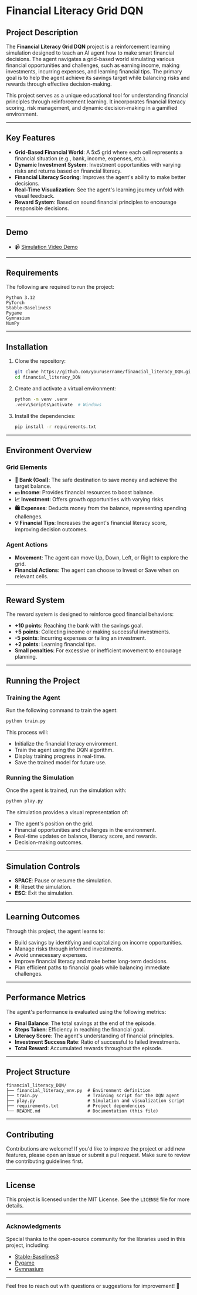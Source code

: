 # Financial Literacy Grid DQN

## Project Description

The **Financial Literacy Grid DQN** project is a reinforcement learning simulation designed to teach an AI agent how to make smart financial decisions. The agent navigates a grid-based world simulating various financial opportunities and challenges, such as earning income, making investments, incurring expenses, and learning financial tips. The primary goal is to help the agent achieve its savings target while balancing risks and rewards through effective decision-making.

This project serves as a unique educational tool for understanding financial principles through reinforcement learning. It incorporates financial literacy scoring, risk management, and dynamic decision-making in a gamified environment.

---

## Key Features

- **Grid-Based Financial World**: A 5x5 grid where each cell represents a financial situation (e.g., bank, income, expenses, etc.).
- **Dynamic Investment System**: Investment opportunities with varying risks and returns based on financial literacy.
- **Financial Literacy Scoring**: Improves the agent's ability to make better decisions.
- **Real-Time Visualization**: See the agent's learning journey unfold with visual feedback.
- **Reward System**: Based on sound financial principles to encourage responsible decisions.

---

## Demo

- 📹 [Simulation Video Demo](https://youtu.be/Myse9DWuUKQ)

---

## Requirements

The following are required to run the project:

```plaintext
Python 3.12
PyTorch
Stable-Baselines3
Pygame
Gymnasium
NumPy
```

---

## Installation

1. Clone the repository:

   ```bash
   git clone https://github.com/yourusername/financial_literacy_DQN.git
   cd financial_literacy_DQN
   ```

2. Create and activate a virtual environment:

   ```bash
   python -m venv .venv
   .venv\Scripts\activate  # Windows
   ```

3. Install the dependencies:

   ```bash
   pip install -r requirements.txt
   ```

---

## Environment Overview

### Grid Elements

- **🏦 Bank (Goal)**: The safe destination to save money and achieve the target balance.
- **💵 Income**: Provides financial resources to boost balance.
- **📈 Investment**: Offers growth opportunities with varying risks.
- **🛍️ Expenses**: Deducts money from the balance, representing spending challenges.
- **💡 Financial Tips**: Increases the agent's financial literacy score, improving decision outcomes.

### Agent Actions

- **Movement**: The agent can move Up, Down, Left, or Right to explore the grid.
- **Financial Actions**: The agent can choose to Invest or Save when on relevant cells.

---

## Reward System

The reward system is designed to reinforce good financial behaviors:

- **+10 points**: Reaching the bank with the savings goal.
- **+5 points**: Collecting income or making successful investments.
- **-5 points**: Incurring expenses or failing an investment.
- **+2 points**: Learning financial tips.
- **Small penalties**: For excessive or inefficient movement to encourage planning.

---

## Running the Project

### Training the Agent

Run the following command to train the agent:

```bash
python train.py
```

This process will:

- Initialize the financial literacy environment.
- Train the agent using the DQN algorithm.
- Display training progress in real-time.
- Save the trained model for future use.

### Running the Simulation

Once the agent is trained, run the simulation with:

```bash
python play.py
```

The simulation provides a visual representation of:

- The agent's position on the grid.
- Financial opportunities and challenges in the environment.
- Real-time updates on balance, literacy score, and rewards.
- Decision-making outcomes.

---

## Simulation Controls

- **SPACE**: Pause or resume the simulation.
- **R**: Reset the simulation.
- **ESC**: Exit the simulation.

---

## Learning Outcomes

Through this project, the agent learns to:

- Build savings by identifying and capitalizing on income opportunities.
- Manage risks through informed investments.
- Avoid unnecessary expenses.
- Improve financial literacy and make better long-term decisions.
- Plan efficient paths to financial goals while balancing immediate challenges.

---

## Performance Metrics

The agent's performance is evaluated using the following metrics:

- **Final Balance**: The total savings at the end of the episode.
- **Steps Taken**: Efficiency in reaching the financial goal.
- **Literacy Score**: The agent's understanding of financial principles.
- **Investment Success Rate**: Ratio of successful to failed investments.
- **Total Reward**: Accumulated rewards throughout the episode.

---

## Project Structure

```plaintext
financial_literacy_DQN/
├── financial_literacy_env.py  # Environment definition
├── train.py                   # Training script for the DQN agent
├── play.py                    # Simulation and visualization script
├── requirements.txt           # Project dependencies
└── README.md                  # Documentation (this file)
```

---

## Contributing

Contributions are welcome! If you'd like to improve the project or add new features, please open an issue or submit a pull request. Make sure to review the contributing guidelines first.

---

## License

This project is licensed under the MIT License. See the `LICENSE` file for more details.

---

### Acknowledgments

Special thanks to the open-source community for the libraries used in this project, including:

- [Stable-Baselines3](https://github.com/DLR-RM/stable-baselines3)
- [Pygame](https://www.pygame.org/)
- [Gymnasium](https://gymnasium.farama.org/)

---

Feel free to reach out with questions or suggestions for improvement! 🎉

```

```
